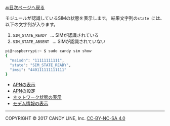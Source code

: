 [🔙目次ページへ戻る](README.md)

モジュールが認識しているSIMの状態を表示します。 結果文字列の`state `には、以下の文字列が入ります。

1. `SIM_STATE_READY ` ... SIMが認識されている
1. `SIM_STATE_ABSENT ` ... SIMが認識されていない

```bash
pi@raspberrypi:~ $ sudo candy sim show
{
  "msisdn": "11111111111",
  "state": "SIM_STATE_READY",
  "imsi": "440111111111111"
}
```

* [APNの表示](APNの表示.md)
* [APNの設定](APNの設定.md)
* [ネットワーク状態の表示](ネットワーク状態の表示.md)
* [モデム情報の表示](モデム情報の表示.md)

---
COPYRIGHT © 2017 CANDY LINE, Inc. [CC-BY-NC-SA 4.0](https://creativecommons.org/licenses/by-nc-sa/4.0/)
